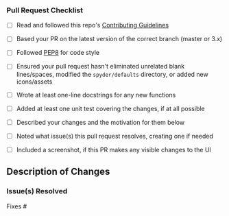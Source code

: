 <!--- Before submitting your pull request, --->
<!--- please complete as much as possible of the following checklist: --->

### Pull Request Checklist

* [ ] Read and followed this repo's [Contributing Guidelines](https://github.com/spyder-ide/spyder/blob/master/CONTRIBUTING.md)
* [ ] Based your PR on the latest version of the correct branch (master or 3.x)
* [ ] Followed [PEP8](https://www.python.org/dev/peps/pep-0008/) for code style
* [ ] Ensured your pull request hasn't eliminated unrelated blank lines/spaces,
      modified the ``spyder/defaults`` directory, or added new icons/assets
* [ ] Wrote at least one-line docstrings for any new functions
* [ ] Added at least one unit test covering the changes, if at all possible
* [ ] Described your changes and the motivation for them below
* [ ] Noted what issue(s) this pull request resolves, creating one if needed
* [ ] Included a screenshot, if this PR makes any visible changes to the UI


## Description of Changes

<!--- Describe what you've changed and why. --->




### Issue(s) Resolved

<!--- Pull requests should typically resolve at least one—preferably only one—
<!--- outstanding issue; create a new one if no relevant issue exists.
<!--- List the issue(s) below, in the form "Fixes #1234" . One per line.--->

Fixes #


<!--- Thanks for your help making Spyder better for everyone! --->
